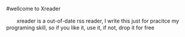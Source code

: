 #wellcome to Xreader

　　xreader is a out-of-date rss reader, I write this just for pracitce my programing skill, so if you like it, use it, if not, drop it for free